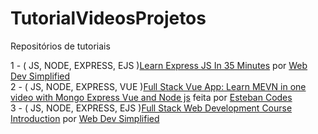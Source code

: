 # TutorialVideosProjetos

Repositórios de tutoriais 



1 - ( JS, NODE, EXPRESS, EJS )[Learn Express JS In 35 Minutes](https://www.youtube.com/watch?v=SccSCuHhOw0) por [Web Dev Simplified](https://www.youtube.com/channel/UCFbNIlppjAuEX4znoulh0Cw)<br>
2 - ( JS, NODE, EXPRESS, VUE )[Full Stack Vue App: Learn MEVN in one video with Mongo Express Vue and Node js](https://www.youtube.com/watch?v=vr6O-IYebXA ) feita por [Esteban Codes](https://www.youtube.com/channel/UCbWV65OoGP6mw2pGd0c5E-g)<br>
3 - ( JS, NODE, EXPRESS, EJS )[Full Stack Web Development Course Introduction](https://www.youtube.com/watch?v=XlvsJLer_No&list=PLZlA0Gpn_vH8jbFkBjOuFjhxANC63OmXM&index=2) por [Web Dev Simplified](https://www.youtube.com/channel/UCFbNIlppjAuEX4znoulh0Cw)<br>
